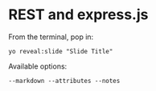 
# REST and express.js

From the terminal, pop in:

  ```yo reveal:slide "Slide Title"```

Available options:

 ```--markdown --attributes --notes```

